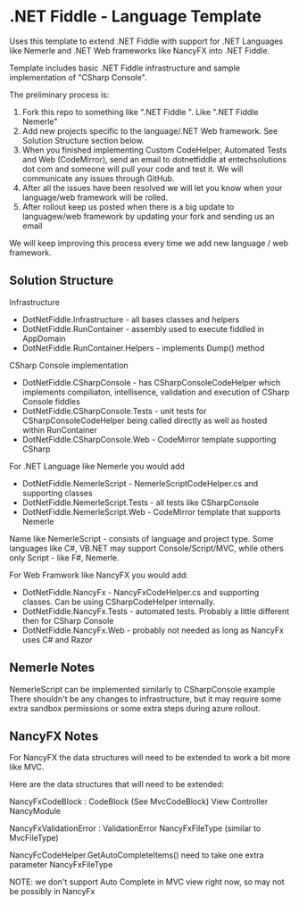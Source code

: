 .NET Fiddle - Language Template
===============================

Uses this template to extend .NET Fiddle with support for .NET Languages like Nemerle and .NET Web frameworks like NancyFX into .NET Fiddle.

Template includes basic .NET Fiddle infrastructure and sample implementation of "CSharp Console".


The preliminary process is:

1. Fork this repo to something like ".NET Fiddle <Name of the language>".  Like ".NET Fiddle Nemerle"
2. Add new projects specific to the language/.NET Web framework.  See Solution Structure section below.
3. When you finished implementing Custom CodeHelper, Automated Tests and Web (CodeMirror), send an email to dotnetfiddle at entechsolutions dot com and someone will pull your code and test it.  We will communicate any issues through GitHub.
4. After all the issues have been resolved we will let you know when your language/web framework will be rolled.
5. After rollout keep us posted when there is a big update to languagew/web framework by updating your fork and sending us an email 


We will keep improving this process every time we add new language / web framework.


## Solution Structure

Infrastructure

- DotNetFiddle.Infrastructure - all bases classes and helpers
- DotNetFiddle.RunContainer - assembly used to execute fiddled in AppDomain
- DotNetFiddle.RunContainer.Helpers - implements Dump() method


CSharp Console implementation

- DotNetFiddle.CSharpConsole   - has CSharpConsoleCodeHelper which implements compiliaton, intellisence, validation and execution of CSharp Console fiddles
- DotNetFiddle.CSharpConsole.Tests - unit tests for CSharpConsoleCodeHelper being called directly as well as hosted within RunContainer
- DotNetFiddle.CSharpConsole.Web - CodeMirror template supporting CSharp 


For .NET Language like Nemerle you would add

- DotNetFiddle.NemerleScript - NemerleScriptCodeHelper.cs and supporting classes
- DotNetFiddle.NemerleScript.Tests - all tests like CSharpConsole
- DotNetFiddle.NemerleScript.Web - CodeMirror template that supports Nemerle

Name like NemerleScript - consists of language and project type.  Some languages like C#, VB.NET may support Console/Script/MVC, while others only Script - like F#, Nemerle.

For Web Framwork like NancyFX you would add:

- DotNetFiddle.NancyFx - NancyFxCodeHelper.cs and supporting classes.  Can be using CSharpCodeHelper internally.
- DotNetFiddle.NancyFx.Tests - automated tests. Probably a little different then for CSharp Console
- DotNetFiddle.NancyFx.Web - probably not needed as long as NancyFx uses C# and Razor



## Nemerle Notes

NemerleScript can be implemented similarly to CSharpConsole example
There shouldn't be any changes to infrastructure, but it may require some extra sandbox permissions or some extra steps during azure rollout.  



## NancyFX Notes

For NancyFX the data structures will need to be extended to work a bit more like MVC.

Here are the data structures that will need to be extended:


NancyFxCodeBlock : CodeBlock   (See MvcCodeBlock)
 View
 Controller
 NancyModule
 

NancyFxValidationError : ValidationError
 NancyFxFileType  (similar to MvcFileType)


NancyFcCodeHelper.GetAutoCompleteItems() need to take one extra parameter
  NancyFxFileType
  
NOTE: we don't support Auto Complete in MVC view right now, so may not be possibly in NancyFx





